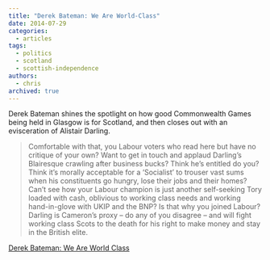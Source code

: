 ```yaml
---
title: "Derek Bateman: We Are World-Class"
date: 2014-07-29
categories:
  - articles
tags:
  - politics
  - scotland
  - scottish-independence
authors:
  - chris
archived: true
---
```


Derek Bateman shines the spotlight on how good Commonwealth Games being held in Glasgow is for Scotland, and then closes out with an evisceration of Alistair Darling.

> Comfortable with that, you Labour voters who read here but have no critique of your own? Want to get in touch and applaud Darling’s Blairesque crawling after business bucks? Think he’s entitled do you? Think it’s morally acceptable for a ‘Socialist’ to trouser vast sums when his constituents go hungry, lose their jobs and their homes? Can’t see how your Labour champion is just another self-seeking Tory loaded with cash, oblivious to working class needs and working hand-in-glove with UKIP and the BNP? Is that why you joined Labour? Darling is Cameron’s proxy – do any of you disagree – and will fight working class Scots to the death for his right to make money and stay in the British elite.

[Derek Bateman: We Are World Class](http://derekbateman.co.uk/2014/07/28/we-are-world-class/)
